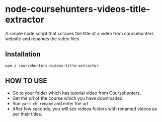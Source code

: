 # node-coursehunters-videos-title-extractor
A simple node script that scrapes the title of a video from coursehunters website and renames the video files

## Installation

`npm i coursehunters-videos-title-extractor`

## HOW TO USE

- Go to your folder which has tutorial video from Coursehunters.
- Get the url of the course which you have downloaded
- Run `yarn ch_rename` and enter the url
- After few seconds, you will see videos folders with renamed videos as per their titles. 